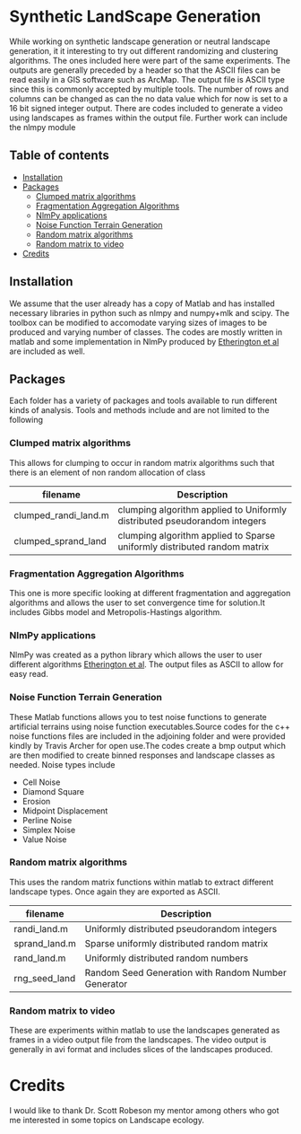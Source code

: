 # Synthetic LandScape Generation
While working on synthetic landscape generation or neutral landscape generation, it it interesting to try out different randomizing and clustering algorithms. The ones included here were part of the same experiments. The outputs are generally preceded by a header so that the ASCII files can be read easily in a GIS software such as ArcMap. The output file is ASCII type since this is commonly accepted by multiple tools. The number of rows and columns can be changed as can the no data value which for now is set to a 16 bit signed integer output. There are codes included to generate a video using landscapes as frames within the output file. Further work can include the nlmpy module 

## Table of contents
* [Installation](#installation)
* [Packages](#usage-examples)
	* [Clumped matrix algorithms](#clumped-matrix-algorithms)
    * [Fragmentation Aggregation Algorithms](#fragmentation-aggregation-algorithms)
    * [NlmPy applications](#nlmpy-applications)
    * [Noise Function Terrain Generation](#noise-function-terrain-generation)
    * [Random matrix algorithms](#random-matrix-algorithms)
	* [Random matrix to video](#random-matrix-to-video)
* [Credits](#credits)

## Installation
We assume that the user already has a copy of Matlab and has installed necessary libraries in python such as nlmpy and numpy+mlk and scipy. The toolbox can be modified to accomodate varying sizes of images to be produced and varying number of classes. The codes are mostly written in matlab and some implementation in NlmPy produced by [ Etherington et al](http://onlinelibrary.wiley.com/doi/10.1111/2041-210X.12308/epdf) are included as well.

## Packages
Each folder has a variety of packages and tools available to run different kinds of analysis. Tools and methods include and are not limited to the following


### Clumped matrix algorithms
This allows for clumping to occur in random matrix algorithms such that there is an element of non random allocation of class

| filename                     | Description                                                             |
|------------------------------|-------------------------------------------------------------------------|
| clumped_randi_land.m         |clumping algorithm applied to Uniformly distributed pseudorandom integers|
| clumped_sprand_land          |clumping algorithm applied to Sparse uniformly distributed random matrix |


### Fragmentation Aggregation Algorithms
This one is more specific looking at different fragmentation and aggregation algorithms and allows the user to set convergence time for solution.It includes Gibbs model and Metropolis-Hastings algorithm.
 
### NlmPy applications
NlmPy was created as a python library which allows the user to user different algorithms [ Etherington et al](http://onlinelibrary.wiley.com/doi/10.1111/2041-210X.12308/epdf). The output files as ASCII to allow for easy read.

### Noise Function Terrain Generation
These Matlab functions allows you to test noise functions to generate artificial terrains using noise function executables.Source codes for the c++ noise functions files are included in the adjoining folder and were provided kindly by Travis Archer for open use.The codes create a bmp output which are then modified to create binned responses and landscape classes as needed. Noise types include
* Cell Noise
* Diamond Square
* Erosion
* Midpoint Displacement
* Perline Noise
* Simplex Noise
* Value Noise

### Random matrix algorithms
This uses the random matrix functions within matlab to extract different landscape types. Once again they are exported as ASCII.

| filename                     | Description                                       |
|------------------------------|---------------------------------------------------|
| randi_land.m                 |Uniformly distributed pseudorandom integers        |
| sprand_land.m                |Sparse uniformly distributed random matrix         |
| rand_land.m                  |Uniformly distributed random numbers               |
| rng_seed_land                |Random Seed Generation with Random Number Generator|


### Random matrix to video
These are experiments within matlab to use the landscapes generated as frames in a video output file from the landscapes. The video output is generally in avi format and includes slices of the landscapes produced.

# Credits
I would like to thank Dr. Scott Robeson my mentor among others who got me interested in some topics on Landscape ecology.
